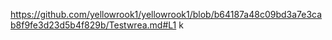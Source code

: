https://github.com/yellowrook1/yellowrook1/blob/b64187a48c09bd3a7e3cab8f9fe3d23d5b4f829b/Testwrea.md#L1
k

